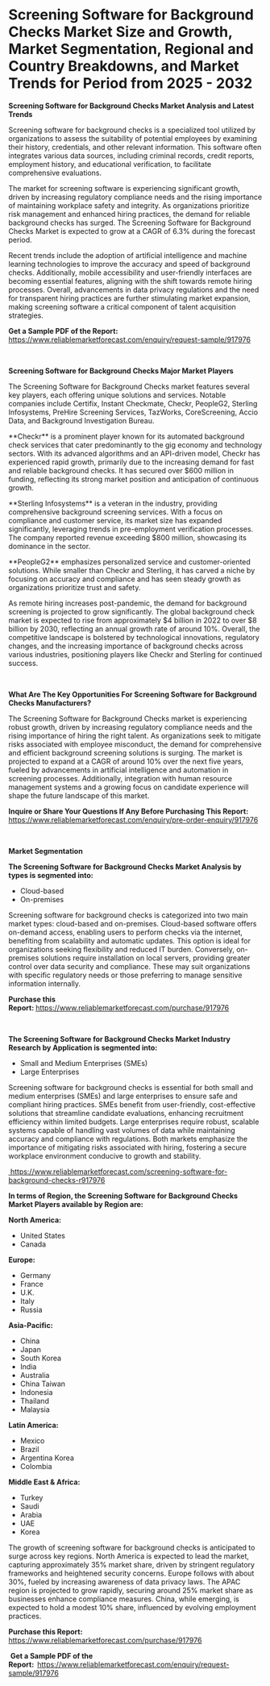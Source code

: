 <p><h1>Screening Software for Background Checks Market Size and Growth, Market Segmentation, Regional and Country Breakdowns, and Market Trends for Period from 2025 -  2032</h1></p><p><strong>Screening Software for Background Checks Market Analysis and Latest Trends</strong></p>
<p><p>Screening software for background checks is a specialized tool utilized by organizations to assess the suitability of potential employees by examining their history, credentials, and other relevant information. This software often integrates various data sources, including criminal records, credit reports, employment history, and educational verification, to facilitate comprehensive evaluations.</p><p>The market for screening software is experiencing significant growth, driven by increasing regulatory compliance needs and the rising importance of maintaining workplace safety and integrity. As organizations prioritize risk management and enhanced hiring practices, the demand for reliable background checks has surged. The Screening Software for Background Checks Market is expected to grow at a CAGR of 6.3% during the forecast period. </p><p>Recent trends include the adoption of artificial intelligence and machine learning technologies to improve the accuracy and speed of background checks. Additionally, mobile accessibility and user-friendly interfaces are becoming essential features, aligning with the shift towards remote hiring processes. Overall, advancements in data privacy regulations and the need for transparent hiring practices are further stimulating market expansion, making screening software a critical component of talent acquisition strategies.</p></p>
<p><strong>Get a Sample PDF of the Report:&nbsp;</strong> <a href="https://www.reliablemarketforecast.com/enquiry/request-sample/917976?utm_campaign=3189&utm_medium=2&utm_source=Github&utm_content=ia&utm_term=18042025&utm_id=screening-software-for-background-checks">https://www.reliablemarketforecast.com/enquiry/request-sample/917976</a></p>
<p>&nbsp;</p>
<p><strong>Screening Software for Background Checks Major Market Players</strong></p>
<p><p>The Screening Software for Background Checks market features several key players, each offering unique solutions and services. Notable companies include Certifix, Instant Checkmate, Checkr, PeopleG2, Sterling Infosystems, PreHire Screening Services, TazWorks, CoreScreening, Accio Data, and Background Investigation Bureau. </p><p>**Checkr** is a prominent player known for its automated background check services that cater predominantly to the gig economy and technology sectors. With its advanced algorithms and an API-driven model, Checkr has experienced rapid growth, primarily due to the increasing demand for fast and reliable background checks. It has secured over $600 million in funding, reflecting its strong market position and anticipation of continuous growth.</p><p>**Sterling Infosystems** is a veteran in the industry, providing comprehensive background screening services. With a focus on compliance and customer service, its market size has expanded significantly, leveraging trends in pre-employment verification processes. The company reported revenue exceeding $800 million, showcasing its dominance in the sector.</p><p>**PeopleG2** emphasizes personalized service and customer-oriented solutions. While smaller than Checkr and Sterling, it has carved a niche by focusing on accuracy and compliance and has seen steady growth as organizations prioritize trust and safety.</p><p>As remote hiring increases post-pandemic, the demand for background screening is projected to grow significantly. The global background check market is expected to rise from approximately $4 billion in 2022 to over $8 billion by 2030, reflecting an annual growth rate of around 10%. Overall, the competitive landscape is bolstered by technological innovations, regulatory changes, and the increasing importance of background checks across various industries, positioning players like Checkr and Sterling for continued success.</p></p>
<p>&nbsp;</p>
<p><strong>What Are The Key Opportunities For Screening Software for Background Checks Manufacturers?</strong></p>
<p><p>The Screening Software for Background Checks market is experiencing robust growth, driven by increasing regulatory compliance needs and the rising importance of hiring the right talent. As organizations seek to mitigate risks associated with employee misconduct, the demand for comprehensive and efficient background screening solutions is surging. The market is projected to expand at a CAGR of around 10% over the next five years, fueled by advancements in artificial intelligence and automation in screening processes. Additionally, integration with human resource management systems and a growing focus on candidate experience will shape the future landscape of this market.</p></p>
<p><strong>Inquire or Share Your Questions If Any Before Purchasing This Report:</strong> <a href="https://www.reliablemarketforecast.com/enquiry/pre-order-enquiry/917976?utm_campaign=3189&utm_medium=2&utm_source=Github&utm_content=ia&utm_term=18042025&utm_id=screening-software-for-background-checks">https://www.reliablemarketforecast.com/enquiry/pre-order-enquiry/917976</a></p>
<p>&nbsp;</p>
<p><strong>Market Segmentation</strong></p>
<p><strong>The Screening Software for Background Checks Market Analysis by types is segmented into:</strong></p>
<p><ul><li>Cloud-based</li><li>On-premises</li></ul></p>
<p><p>Screening software for background checks is categorized into two main market types: cloud-based and on-premises. Cloud-based software offers on-demand access, enabling users to perform checks via the internet, benefiting from scalability and automatic updates. This option is ideal for organizations seeking flexibility and reduced IT burden. Conversely, on-premises solutions require installation on local servers, providing greater control over data security and compliance. These may suit organizations with specific regulatory needs or those preferring to manage sensitive information internally.</p></p>
<p><strong>Purchase this Report:&nbsp;</strong><a href="https://www.reliablemarketforecast.com/purchase/917976?utm_campaign=3189&utm_medium=2&utm_source=Github&utm_content=ia&utm_term=18042025&utm_id=screening-software-for-background-checks">https://www.reliablemarketforecast.com/purchase/917976</a></p>
<p>&nbsp;</p>
<p><strong>The Screening Software for Background Checks Market Industry Research by Application is segmented into:</strong></p>
<p><ul><li>Small and Medium Enterprises (SMEs)</li><li>Large Enterprises</li></ul></p>
<p><p>Screening software for background checks is essential for both small and medium enterprises (SMEs) and large enterprises to ensure safe and compliant hiring practices. SMEs benefit from user-friendly, cost-effective solutions that streamline candidate evaluations, enhancing recruitment efficiency within limited budgets. Large enterprises require robust, scalable systems capable of handling vast volumes of data while maintaining accuracy and compliance with regulations. Both markets emphasize the importance of mitigating risks associated with hiring, fostering a secure workplace environment conducive to growth and stability.</p></p>
<p><a href="https://www.reliablemarketforecast.com/screening-software-for-background-checks-r917976?utm_campaign=3189&utm_medium=2&utm_source=Github&utm_content=ia&utm_term=18042025&utm_id=screening-software-for-background-checks">&nbsp;https://www.reliablemarketforecast.com/screening-software-for-background-checks-r917976</a></p>
<p><strong>In terms of Region, the Screening Software for Background Checks Market Players available by Region are:</strong></p>
<p>
    <p> <strong> North America: </strong>
        <ul>
            <li>United States</li>
            <li>Canada</li>
        </ul>
        </p> 
    <p> <strong> Europe: </strong>
        <ul>
            <li>Germany</li>
            <li>France</li>
            <li>U.K.</li>
            <li>Italy</li>
            <li>Russia</li>
        </ul>
        </p> 
    <p> <strong> Asia-Pacific: </strong>
        <ul>
            <li>China</li>
            <li>Japan</li>
            <li>South Korea</li>
            <li>India</li>
            <li>Australia</li>
            <li>China Taiwan</li>
            <li>Indonesia</li>
            <li>Thailand</li>
            <li>Malaysia</li>
        </ul>
        </p> 
    <p> <strong> Latin America: </strong>
        <ul>
            <li>Mexico</li>
            <li>Brazil</li>
            <li>Argentina Korea</li>
            <li>Colombia</li>
        </ul>
        </p> 
    <p> <strong> Middle East & Africa: </strong>
        <ul>
            <li>Turkey</li>
            <li>Saudi</li>
            <li>Arabia</li>
            <li>UAE</li>
            <li>Korea</li>
        </ul>
    </p>
    </p>
<p><p>The growth of screening software for background checks is anticipated to surge across key regions. North America is expected to lead the market, capturing approximately 35% market share, driven by stringent regulatory frameworks and heightened security concerns. Europe follows with about 30%, fueled by increasing awareness of data privacy laws. The APAC region is projected to grow rapidly, securing around 25% market share as businesses enhance compliance measures. China, while emerging, is expected to hold a modest 10% share, influenced by evolving employment practices.</p></p>
<p><strong>Purchase this Report: </strong><a href="https://www.reliablemarketforecast.com/purchase/917976?utm_campaign=3189&utm_medium=2&utm_source=Github&utm_content=ia&utm_term=18042025&utm_id=screening-software-for-background-checks">https://www.reliablemarketforecast.com/purchase/917976</a></p>
<p>&nbsp;<strong>Get a Sample PDF of the Report:&nbsp;&nbsp;</strong><a href="https://www.reliablemarketforecast.com/enquiry/request-sample/917976?utm_campaign=3189&utm_medium=2&utm_source=Github&utm_content=ia&utm_term=18042025&utm_id=screening-software-for-background-checks">https://www.reliablemarketforecast.com/enquiry/request-sample/917976</a></p>
<p><strong></strong></p>
<p><p></p><p></p><p></p></p>